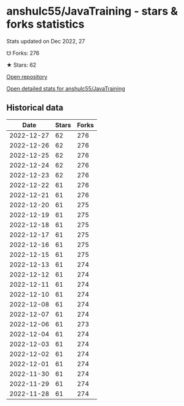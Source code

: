 # anshulc55/JavaTraining - stars & forks statistics

Stats updated on Dec 2022, 27

☋ Forks: 276

★ Stars: 62

[Open repository](https://github.com/anshulc55/JavaTraining)

[Open detailed stats for anshulc55/JavaTraining](https://reviewgithub.com/rep/anshulc55/JavaTraining)

## Historical data
| Date | Stars | Forks |
|------|-------|-------|
| 2022-12-27 | 62 | 276 | 
| 2022-12-26 | 62 | 276 | 
| 2022-12-25 | 62 | 276 | 
| 2022-12-24 | 62 | 276 | 
| 2022-12-23 | 62 | 276 | 
| 2022-12-22 | 61 | 276 | 
| 2022-12-21 | 61 | 276 | 
| 2022-12-20 | 61 | 275 | 
| 2022-12-19 | 61 | 275 | 
| 2022-12-18 | 61 | 275 | 
| 2022-12-17 | 61 | 275 | 
| 2022-12-16 | 61 | 275 | 
| 2022-12-15 | 61 | 275 | 
| 2022-12-13 | 61 | 274 | 
| 2022-12-12 | 61 | 274 | 
| 2022-12-11 | 61 | 274 | 
| 2022-12-10 | 61 | 274 | 
| 2022-12-08 | 61 | 274 | 
| 2022-12-07 | 61 | 274 | 
| 2022-12-06 | 61 | 273 | 
| 2022-12-04 | 61 | 274 | 
| 2022-12-03 | 61 | 274 | 
| 2022-12-02 | 61 | 274 | 
| 2022-12-01 | 61 | 274 | 
| 2022-11-30 | 61 | 274 | 
| 2022-11-29 | 61 | 274 | 
| 2022-11-28 | 61 | 274 | 


